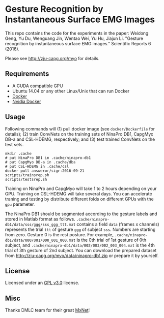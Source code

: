 # Gesture Recognition by Instantaneous Surface EMG Images

This repo contains the code for the experiments in the paper:
Weidong Geng, Yu Du, Wenguang Jin, Wentao Wei, Yu Hu, Jiajun Li. "Gesture recognition by instantaneous surface EMG images." Scientific Reports 6 (2016).

Please see <http://zju-capg.org/myo> for details.

## Requirements

* A CUDA compatible GPU
* Ubuntu 14.04 or any other Linux/Unix that can run Docker
* [Docker](http://docker.io/)
* [Nvidia Docker](https://github.com/NVIDIA/nvidia-docker)

## Usage

Following commands will
(1) pull docker image (see `docker/Dockerfile` for details);
(2) train ConvNets on the training sets of NinaPro DB1, CapgMyo DB-a and CSL-HDEMG, respectively;
and (3) test trained ConvNets on the test sets.

```
mkdir .cache
# put NinaPro DB1 in .cache/ninapro-db1
# put CapgMyo DB-a in .cache/dba
# put CSL-HDEMG in .cache/csl
docker pull answeror/sigr:2016-09-21
scripts/trainsrep.sh
scripts/testsrep.sh
```

Training on NinaPro and CapgMyo will take 1 to 2 hours depending on your GPU.
Training on CSL-HDEMG will take several days.
You can accelerate traning and testing by distribute different folds on different GPUs with the `gpu` parameter.

The NinaPro DB1 should be segmented according to the gesture labels and stored in Matlab format as follows.
`.cache/ninapro-db1/data/sss/ggg/sss_ggg_ttt.mat` contains a field `data` (frames x channels) represents the trial `ttt` of gesture `ggg` of subject `sss`.
Numbers are starting from zero. Gesture 0 is the rest posture.
For example, `.cache/ninapro-db1/data/000/001/000_001_000.mat` is the 0th trial of 1st gesture of 0th subject,
and `.cache/ninapro-db1/data/002/003/002_003_004.mat` is the 4th trial of 3th gesture of 2nd subject.
You can download the prepared dataset from <http://zju-capg.org/myo/data/ninapro-db1.zip> or prepare it by yourself.

## License

Licensed under an [GPL v3.0](https://github.com/Answeror/srep/blob/master/LICENSE) license.

## Misc

Thanks DMLC team for their great [MxNet](https://github.com/dmlc/mxnet)!
